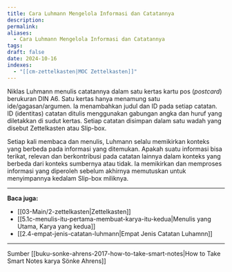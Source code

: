 ```yaml
---
title: Cara Luhmann Mengelola Informasi dan Catatannya
description: 
permalink: 
aliases:
  - Cara Luhmann Mengelola Informasi dan Catatannya
tags: 
draft: false
date: 2024-10-16
indexes:
  - "[[cm-zettelkasten|MOC Zettelkasten]]"
---
```

Niklas Luhmann menulis catatannya dalam satu kertas kartu pos (*postcard*) berukuran DIN A6. Satu kertas hanya menamung satu ide/gagasan/argumen. Ia menambahkan judul dan ID pada setiap catatan. ID (identitas) catatan ditulis menggunakan gabungan angka dan huruf yang diletakkan di sudut kertas. Setiap catatan disimpan dalam satu wadah yang disebut Zettelkasten atau Slip-box.

Setiap kali membaca dan menulis, Luhmann selalu memikirkan konteks yang berbeda pada informasi yang ditemukan. Apakah suatu informasi bisa terikat, relevan dan berkontribusi pada catatan lainnya dalam konteks yang berbeda dari konteks sumbernya atau tidak. Ia memikirkan dan memproses informasi yang diperoleh sebelum akhirnya memutuskan untuk menyimpannya kedalam Slip-box miliknya.



---
**Baca juga:**
- [[03-Main/2-zettelkasten|Zettelkasten]]
- [[5.1c-menulis-itu-pertama-membuat-karya-itu-kedua|Menulis yang Utama, Karya yang kedua]]
- [[2.4-empat-jenis-catatan-luhmann|Empat Jenis Catatan Luhamnn]]


---
Sumber [[buku-sonke-ahrens-2017-how-to-take-smart-notes|How to Take Smart Notes karya Sönke Ahrens]]